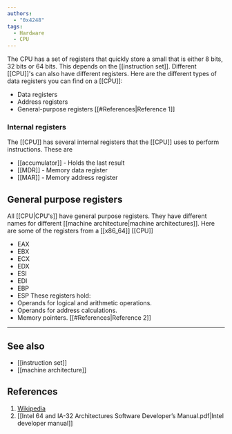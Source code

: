 ```yaml
---
authors:
  - "0x4248"
tags:
  - Hardware
  - CPU
---
```

The CPU has a set of registers that quickly store a small that is either 8 bits, 32 bits or 64 bits. This depends on the [[instruction set]]. Different [[CPU]]'s can also have different registers. Here are the different types of data registers you can find on a [[CPU]]:
- Data registers
- Address registers 
- General-purpose registers
[[#References|Reference 1]]
### Internal registers
The [[CPU]] has several internal registers that the [[CPU]] uses to perform instructions. These are
- [[accumulator]] - Holds the last result 
- [[MDR]] - Memory data register
- [[MAR]] - Memory address register
## General purpose registers
All [[CPU|CPU's]] have general purpose registers. They have different names for different [[machine architecture|machine architectures]]. Here are some of the registers from a [[x86_64]] [[CPU]]
- EAX
- EBX
- ECX
- EDX
- ESI
- EDI
- EBP
- ESP
These registers hold:
- Operands for logical and arithmetic operations.
- Operands for address calculations. 
- Memory pointers.
[[#References|Reference 2]]
___
## See also
- [[instruction set]]
- [[machine architecture]]
## References
1. [Wikipedia](https://en.wikipedia.org/wiki/Processor_register)
2. [[Intel 64 and IA-32 Architectures Software Developer’s Manual.pdf|Intel developer manual]]
